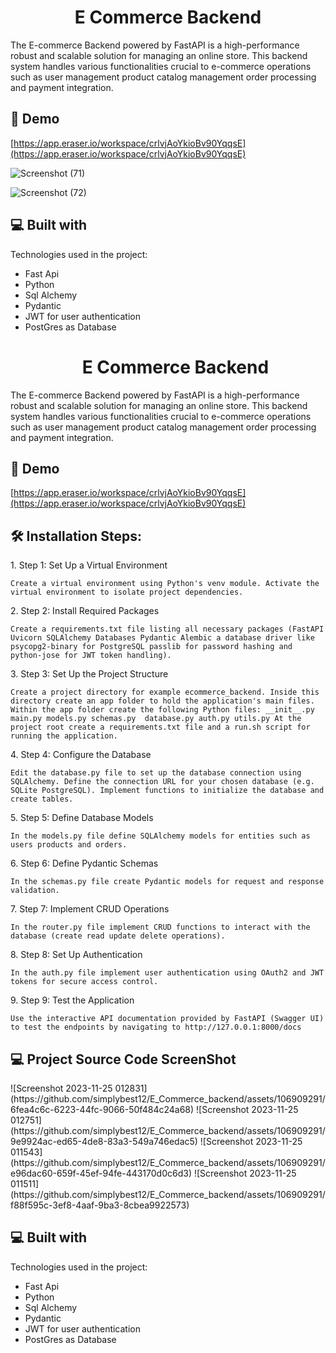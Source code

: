 <h1 align="center" id="title">E Commerce Backend</h1>

<p id="description">The E-commerce Backend powered by FastAPI is a high-performance robust and scalable solution for managing an online store. This backend system handles various functionalities crucial to e-commerce operations such as user management product catalog management order processing and payment integration.</p>

<h2>🚀 Demo</h2>

[https://app.eraser.io/workspace/crlvjAoYkioBv90YqqsE](https://app.eraser.io/workspace/crlvjAoYkioBv90YqqsE)

![Screenshot (71)](https://github.com/simplybest12/E_Commerce_backend/assets/106909291/5513e97a-0141-432f-b9df-b17034e10eb4)

  ![Screenshot (72)](https://github.com/simplybest12/E_Commerce_backend/assets/106909291/038e2cc9-b815-42f1-a435-426a98836eb5)

<h2>💻 Built with</h2>

Technologies used in the project:

*   Fast Api
*   Python
*   Sql Alchemy
*   Pydantic
*   JWT for user authentication
*   PostGres as Database<h1 align="center" id="title">E Commerce Backend</h1>

<p id="description">The E-commerce Backend powered by FastAPI is a high-performance robust and scalable solution for managing an online store. This backend system handles various functionalities crucial to e-commerce operations such as user management product catalog management order processing and payment integration.</p>

<h2>🚀 Demo</h2>

[https://app.eraser.io/workspace/crlvjAoYkioBv90YqqsE](https://app.eraser.io/workspace/crlvjAoYkioBv90YqqsE)

<h2>🛠️ Installation Steps:</h2>

<p>1. Step 1: Set Up a Virtual Environment</p>

```
Create a virtual environment using Python's venv module. Activate the virtual environment to isolate project dependencies.
```

<p>2. Step 2: Install Required Packages</p>

```
Create a requirements.txt file listing all necessary packages (FastAPI Uvicorn SQLAlchemy Databases Pydantic Alembic a database driver like psycopg2-binary for PostgreSQL passlib for password hashing and python-jose for JWT token handling).
```

<p>3. Step 3: Set Up the Project Structure</p>

```
Create a project directory for example ecommerce_backend. Inside this directory create an app folder to hold the application's main files. Within the app folder create the following Python files: __init__.py main.py models.py schemas.py  database.py auth.py utils.py At the project root create a requirements.txt file and a run.sh script for running the application.
```

<p>4. Step 4: Configure the Database</p>

```
Edit the database.py file to set up the database connection using SQLAlchemy. Define the connection URL for your chosen database (e.g. SQLite PostgreSQL). Implement functions to initialize the database and create tables.
```

<p>5. Step 5: Define Database Models</p>

```
In the models.py file define SQLAlchemy models for entities such as users products and orders.
```

<p>6. Step 6: Define Pydantic Schemas</p>

```
In the schemas.py file create Pydantic models for request and response validation.
```

<p>7. Step 7: Implement CRUD Operations</p>

```
In the router.py file implement CRUD functions to interact with the database (create read update delete operations).
```

<p>8. Step 8: Set Up Authentication</p>

```
In the auth.py file implement user authentication using OAuth2 and JWT tokens for secure access control.
```

<p>9. Step 9: Test the Application</p>

```
Use the interactive API documentation provided by FastAPI (Swagger UI) to test the endpoints by navigating to http://127.0.0.1:8000/docs
```
<h2>💻 Project Source Code ScreenShot</h2>
  ![Screenshot 2023-11-25 012831](https://github.com/simplybest12/E_Commerce_backend/assets/106909291/6fea4c6c-6223-44fc-9066-50f484c24a68)
![Screenshot 2023-11-25 012751](https://github.com/simplybest12/E_Commerce_backend/assets/106909291/9e9924ac-ed65-4de8-83a3-549a746edac5)
![Screenshot 2023-11-25 011543](https://github.com/simplybest12/E_Commerce_backend/assets/106909291/e96dac60-659f-45ef-94fe-443170d0c6d3)
![Screenshot 2023-11-25 011511](https://github.com/simplybest12/E_Commerce_backend/assets/106909291/f88f595c-3ef8-4aaf-9ba3-8cbea9922573)

  
<h2>💻 Built with</h2>

Technologies used in the project:

*   Fast Api
*   Python
*   Sql Alchemy
*   Pydantic
*   JWT for user authentication
*   PostGres as Database

